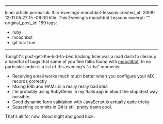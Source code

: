 ----- 
kind: article
permalink: this-evenings-moochbot-lessons
created_at: 2008-12-11 05:27:15 -08:00
title: This Evening's moochbot Lessons
excerpt: ""
original_post_id: 189
tags: 
- ruby
- moochbot
- git
toc: true
-----
Tonight's post-get-the-kid-to-bed hacking time was a mad dash to cleanup a handful of bugs that some of you fine folks found with [moochbot](http://moochbot.com). In no particular order is a list of this evening's "a-ha" moments:
*  Receiving email works much much better when you configure your MX records correctly
*  Mixing ERb and HAML is a really really bad idea
*  I'm probably using RubyGems in my Rails app in about the stupidest way possible
*  Good dynamic form validation with JavaScript is actually quite tricky
*  Squashing commits in Git is still pretty damn cool.

That's all for now. Good night and good luck.


